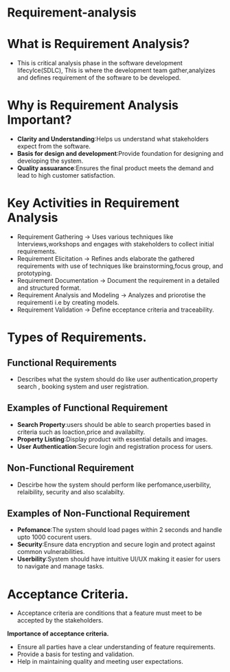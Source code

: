 # Requirement-analysis

# What is Requirement Analysis? 
 - This is critical analysis phase in the software development lifecylce(SDLC), This is where the development team gather,analyizes and defines requirement of the software to be developed.

# Why is Requirement Analysis Important?
- **Clarity and Understanding**:Helps us understand what stakeholders expect from the software.
- **Basis for design and development**:Provide foundation for designing and developing the system.
- **Quality assuarance**:Ensures the final product meets the demand and lead to high customer satisfaction.

# Key Activities in Requirement Analysis
- Requirement Gathering -> Uses various techniques like Interviews,workshops and engages with stakeholders to collect initial requirements.
- Requirement Elicitation -> Refines ands elaborate the gathered requirements with use of techniques like brainstorming,focus group, and prototyping.
- Requirement Documentation -> Document the requirement in a detailed and structured format.
- Requirement Analysis and Modeling -> Analyzes and priorotise the requirementi i.e by creating models.
- Requirement Validation -> Define ecceptance criteria and traceability.

# Types of Requirements.


 ## Functional Requirements
 - Describes what the system should do like user authentication,property search , booking system and user registration.
 ## Examples of Functional Requirement
- **Search Property**:users should be able to search properties based in criteria such as loaction,price and availabilty.
- **Property Listing**:Display product with essential details and images.
- **User Authentication**:Secure login and registration process for users.

 ## Non-Functional Requirement
 - Descirbe how the system should perform like perfomance,userbility, relaibility, security and also scalabilty.
 ## Examples of Non-Functional Requirement
 - **Pefomance**:The system should load pages within 2 seconds and handle upto 1000 cocurent users.
 - **Security**:Ensure data encryption and secure login and protect against common vulnerabilities.
 - **Userbility**:System should have intuitive UI/UX making it easier for users to navigate and manage tasks.

 # Acceptance Criteria.
- Acceptance criteria are conditions that a feature must meet to be accepted by the stakeholders.

**Importance of acceptance criteria.**
- Ensure all parties have a clear understanding of feature requirements.
- Provide a basis for testing and validation.
- Help in maintaining quality and meeting user expectations.